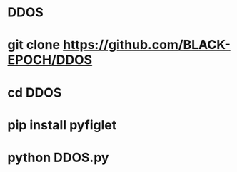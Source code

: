 # DDOS
# git clone https://github.com/BLACK-EPOCH/DDOS
# cd DDOS
# pip install pyfiglet
# python DDOS.py
